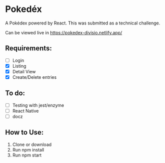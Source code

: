# Pokedéx

A Pokédex powered by React. This was submitted as a technical challenge.

Can be viewed live in https://pokedex-divisio.netlify.app/

## Requirements:

-   [ ] Login
-   [x] Listing
-   [x] Detail View
-   [x] Create/Delete entries

## To do:

-   [ ] Testing with jest/enzyme
-   [ ] React Native
-   [ ] docz

## How to Use:

1. Clone or download
2. Run npm install
3. Run npm start
